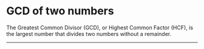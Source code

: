 # GCD of two numbers

The Greatest Common Divisor (GCD), or Highest Common Factor (HCF), is the largest number that divides two numbers without a remainder.

***

